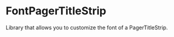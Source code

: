 FontPagerTitleStrip
===================

Library that allows you to customize the font of a PagerTitleStrip.
